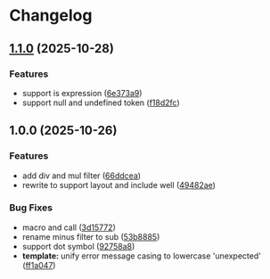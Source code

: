 # Changelog

## [1.1.0](https://github.com/vvenv/janja/compare/janja-v1.0.0...janja-v1.1.0) (2025-10-28)


### Features

* support is expression ([6e373a9](https://github.com/vvenv/janja/commit/6e373a9ed6ec536fd71da618c3dcfcc08a5408e0))
* support null and undefined token ([f18d2fc](https://github.com/vvenv/janja/commit/f18d2fc1c7a57b69811c920f5464706f56788039))

## 1.0.0 (2025-10-26)


### Features

* add div and mul filter ([66ddcea](https://github.com/vvenv/janja/commit/66ddcea5aa64e8ab2880915558f714ee674c749a))
* rewrite to support layout and include well ([49482ae](https://github.com/vvenv/janja/commit/49482ae8940e1e660e0af0bc9435cdbf14f83f2a))


### Bug Fixes

* macro and call ([3d15772](https://github.com/vvenv/janja/commit/3d15772adfd752f438eda5ab482c4452ac484cfc))
* rename minus filter to sub ([53b8885](https://github.com/vvenv/janja/commit/53b8885914a517ecfb84f7d0b908c8037b90c09e))
* support dot symbol ([92758a8](https://github.com/vvenv/janja/commit/92758a894834322784d345525ce82c6d63ecada1))
* **template:** unify error message casing to lowercase 'unexpected' ([ff1a047](https://github.com/vvenv/janja/commit/ff1a04767f64dc0e190902570d35e552c3cdbfc1))
